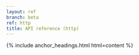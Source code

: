 ```yaml
---
layout: ref
branch: beta
ref: http
title: API reference (http)
---
```

{% include anchor_headings.html html=content %}
